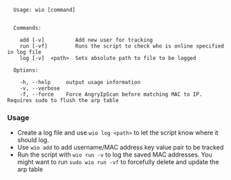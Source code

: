 ```
  Usage: wio [command]


  Commands:

    add [-v]          Add new user for tracking
    run [-vf]         Runs the script to check who is online specified in log file
    log [-v]  <path>  Sets absolute path to file to be logged

  Options:

    -h, --help     output usage information
    -v, --verbose
    -f, --force    Force AngryIpScan before matching MAC to IP. Requires sudo to flush the arp table
```

### Usage
- Create a log file and use `wio log <path>` to let the script know where it should log.
- Use `wio add` to add username/MAC address key value pair to be tracked
- Run the script with `wio run -v` to log the saved MAC addresses. You might want to run `sudo wio run -vf` to forcefully delete and update the arp table
